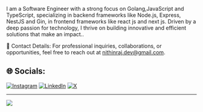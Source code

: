 I am a Software Engineer with a strong focus on Golang,JavaScript and TypeScript, specializing in backend frameworks like Node.js, Express, NestJS and Gin, in frontend frameworks like react js and next js. Driven by a deep passion for technology, I thrive on building innovative and efficient solutions that make an impact..

📧 Contact Details: For professional inquiries, collaborations, or opportunities, feel free to reach out at nithinraj.dev@gmail.com.



## 🌐 Socials:
[![Instagram](https://img.shields.io/badge/Instagram-%23E4405F.svg?logo=Instagram&logoColor=white)](https://instagram.com/https://www.instagram.com/nithinrajs_/) [![LinkedIn](https://img.shields.io/badge/LinkedIn-%230077B5.svg?logo=linkedin&logoColor=white)](https://linkedin.com/in/https://www.linkedin.com/in/nithin-raj-73069425b/) [![X](https://img.shields.io/badge/X-black.svg?logo=X&logoColor=white)](https://x.com/https://twitter.com/Kaa_dan) 



---
[![](https://visitcount.itsvg.in/api?id=Kaa-dan&icon=0&color=0)](https://visitcount.itsvg.in)

